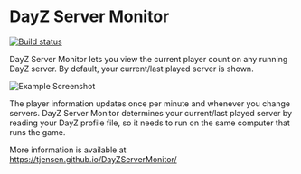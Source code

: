 # DayZ Server Monitor

[![Build status](https://github.com/tjensen/DayZServerMonitor/actions/workflows/test-and-build.yml/badge.svg)](https://github.com/tjensen/DayZServerMonitor/actions/workflows/test-and-build.yml)

DayZ Server Monitor lets you view the current player count on any running DayZ
server. By default, your current/last played server is shown.

![Example Screenshot](https://i.imgur.com/gS94jXv.png)

The player information updates once per minute and whenever you change servers.
DayZ Server Monitor determines your current/last played server by reading your
DayZ profile file, so it needs to run on the same computer that runs the game.

More information is available at https://tjensen.github.io/DayZServerMonitor/
